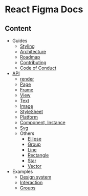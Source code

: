 # React Figma Docs

## Content

* Guides
  + [Styling](./docs/styling.md)
  + [Architecture](./docs/architecture.md)
  + [Roadmap](./docs/roadmap.md)
  + [Contributing](./contributing.md)
  + [Code of Conduct](./CODE_OF_CONDUCT.md)
* [API](./docs/API.md)
  + [render](./src/render.md)
  + [Page](./src/components/page/Page.md)
  + [Frame](./src/components/frame/Frame.md)
  + [View](./src/components/view/View.md)
  + [Text](./src/components/text/Text.md)
  + [Image](./src/components/Image/Image.md)
  + [StyleSheet](./src/helpers/StyleSheet.md)
  + [Platform](./src/helpers/Platform.md)
  + [Component, Instance](./src/components/component/Component.md)
  + [Svg](./src/components/svg/Svg.md)
  + Others
    - [Ellipse](./src/components/ellipse/Ellipse.md)
    - [Group](./src/components/group/Group.md)
    - [Line](./src/components/line/Line.md)
    - [Rectangle](./src/components/rectangle/Rectangle.md)    
    - [Star](./src/components/star/Star.md)
    - [Vector](./src/components/vector/Vector.md)
* Examples
  + [Design system](./examples/design-system/README.md)
  + [Interaction](./examples/interactive/README.md)
  + [Groups](./examples/groups/README.md)
